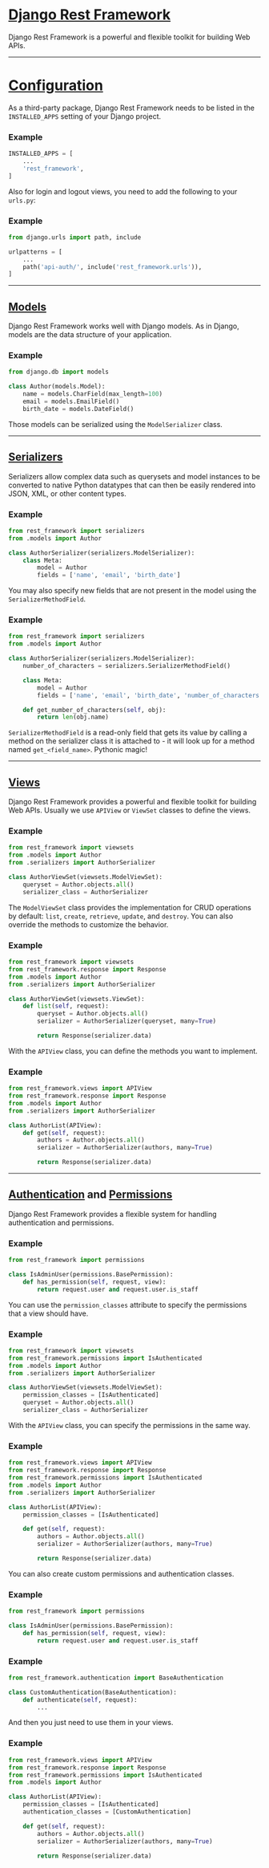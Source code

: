 # [Django Rest Framework](https://www.django-rest-framework.org/)

Django Rest Framework is a powerful and flexible toolkit for building Web APIs.

---

# [Configuration](https://www.django-rest-framework.org/#installation)

As a third-party package, Django Rest Framework needs to be listed in the `INSTALLED_APPS` setting of your Django project.

### Example
```python
INSTALLED_APPS = [
    ...
    'rest_framework',
]
```

Also for login and logout views, you need to add the following to your `urls.py`:

### Example
```python
from django.urls import path, include

urlpatterns = [
    ...
    path('api-auth/', include('rest_framework.urls')),
]
```

---

## [Models](https://www.django-rest-framework.org/api-guide/serializers/#modelserializer)

Django Rest Framework works well with Django models. As in Django, models are the data structure of your application.

### Example
```python
from django.db import models

class Author(models.Model):
    name = models.CharField(max_length=100)
    email = models.EmailField()
    birth_date = models.DateField()
```

Those models can be serialized using the `ModelSerializer` class.

---

## [Serializers](https://www.django-rest-framework.org/api-guide/serializers/)

Serializers allow complex data such as querysets and model instances to be converted to native Python datatypes that can then be easily rendered into JSON, XML, or other content types.

### Example
```python
from rest_framework import serializers
from .models import Author

class AuthorSerializer(serializers.ModelSerializer):
    class Meta:
        model = Author
        fields = ['name', 'email', 'birth_date']
```

You may also specify new fields that are not present in the model using the `SerializerMethodField`.

### Example
```python
from rest_framework import serializers
from .models import Author

class AuthorSerializer(serializers.ModelSerializer):
    number_of_characters = serializers.SerializerMethodField()

    class Meta:
        model = Author
        fields = ['name', 'email', 'birth_date', 'number_of_characters']

    def get_number_of_characters(self, obj):
        return len(obj.name)
```

`SerializerMethodField` is a read-only field that gets its value by calling a method on the serializer class it is attached to - it will look up for a method named `get_<field_name>`. Pythonic magic!

---

## [Views](https://www.django-rest-framework.org/api-guide/viewsets/)

Django Rest Framework provides a powerful and flexible toolkit for building Web APIs. Usually we use `APIView` or `ViewSet` classes to define the views.

### Example
```python
from rest_framework import viewsets
from .models import Author
from .serializers import AuthorSerializer

class AuthorViewSet(viewsets.ModelViewSet):
    queryset = Author.objects.all()
    serializer_class = AuthorSerializer
```

The `ModelViewSet` class provides the implementation for CRUD operations by default: `list`, `create`, `retrieve`, `update`, and `destroy`. You can also override the methods to customize the behavior.

### Example
```python
from rest_framework import viewsets
from rest_framework.response import Response
from .models import Author
from .serializers import AuthorSerializer

class AuthorViewSet(viewsets.ViewSet):
    def list(self, request):
        queryset = Author.objects.all()
        serializer = AuthorSerializer(queryset, many=True)

        return Response(serializer.data)
```

With the `APIView` class, you can define the methods you want to implement.

### Example
```python
from rest_framework.views import APIView
from rest_framework.response import Response
from .models import Author
from .serializers import AuthorSerializer

class AuthorList(APIView):
    def get(self, request):
        authors = Author.objects.all()
        serializer = AuthorSerializer(authors, many=True)

        return Response(serializer.data)
```

---

## [Authentication](https://www.django-rest-framework.org/api-guide/authentication/) and [Permissions](https://www.django-rest-framework.org/api-guide/permissions/)

Django Rest Framework provides a flexible system for handling authentication and permissions.

### Example
```python
from rest_framework import permissions

class IsAdminUser(permissions.BasePermission):
    def has_permission(self, request, view):
        return request.user and request.user.is_staff
```

You can use the `permission_classes` attribute to specify the permissions that a view should have.

### Example
```python
from rest_framework import viewsets
from rest_framework.permissions import IsAuthenticated
from .models import Author
from .serializers import AuthorSerializer

class AuthorViewSet(viewsets.ModelViewSet):
    permission_classes = [IsAuthenticated]
    queryset = Author.objects.all()
    serializer_class = AuthorSerializer
```

With the `APIView` class, you can specify the permissions in the same way.

### Example
```python
from rest_framework.views import APIView
from rest_framework.response import Response
from rest_framework.permissions import IsAuthenticated
from .models import Author
from .serializers import AuthorSerializer

class AuthorList(APIView):
    permission_classes = [IsAuthenticated]

    def get(self, request):
        authors = Author.objects.all()
        serializer = AuthorSerializer(authors, many=True)

        return Response(serializer.data)
```

You can also create custom permissions and authentication classes.

### Example
```python
from rest_framework import permissions

class IsAdminUser(permissions.BasePermission):
    def has_permission(self, request, view):
        return request.user and request.user.is_staff
```

### Example
```python
from rest_framework.authentication import BaseAuthentication

class CustomAuthentication(BaseAuthentication):
    def authenticate(self, request):
        ...
```

And then you just need to use them in your views.

### Example
```python
from rest_framework.views import APIView
from rest_framework.response import Response
from rest_framework.permissions import IsAuthenticated
from .models import Author

class AuthorList(APIView):
    permission_classes = [IsAuthenticated]
    authentication_classes = [CustomAuthentication]

    def get(self, request):
        authors = Author.objects.all()
        serializer = AuthorSerializer(authors, many=True)

        return Response(serializer.data)

```
